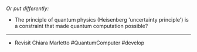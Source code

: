 
*Or put differently:*
  - The principle of quantum physics (Heisenberg 'uncertainty principle') is a constraint that made quantum computation possible?
---
- Revisit Chiara Marletto #QuantumComputer #develop
